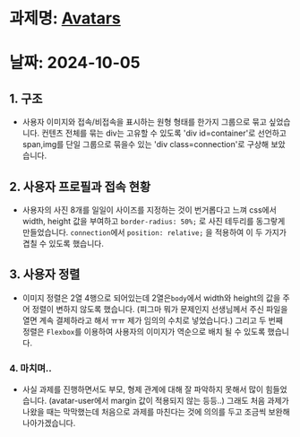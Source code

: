 # 과제명: [Avatars](https://photoby64.github.io/homework/avatars/avatars.html)

# 날짜: 2024-10-05

## 1. 구조

- 사용자 이미지와 접속/비접속을 표시하는 원형 형태를 한가지 그룹으로 묶고 싶었습니다. 컨텐츠 전체를 묶는 div는 고유할 수 있도록 'div id=container'로 선언하고 span,img를 단일 그룹으로 묶을수 있는 'div class=connection'로 구상해 보았습니다.

## 2. 사용자 프로필과 접속 현황

- 사용자의 사진 8개를 일일이 사이즈를 지정하는 것이 번거롭다고 느껴 css에서 width, height 값을 부여하고
  `border-radius: 50%;` 로 사진 테두리를 동그랗게 만들었습니다. `connection`에서 `position: relative;` 을 적용하여 이 두 가지가 겹칠 수 있도록 했습니다.

## 3. 사용자 정렬

- 이미지 정렬은 2열 4행으로 되어있는데 2열은`body`에서 width와 height의 값을 주어 정렬이 변하지 않도록 했습니다. (피그마 뭐가 문제인지 선생님께서 주신 파일을 열면 계속 결제하라고 해서 ㅠㅠ 제가 임의의 수치로 넣었습니다.)
  그리고 두 번째 정렬은 `Flexbox`를 이용하여 사용자의 이미지가 역순으로 배치 될 수 있도록 했습니다.

### 4. 마치며..

- 사실 과제를 진행하면서도 부모, 형제 관계에 대해 잘 파악하지 못해서 많이 힘들었습니다. (avatar-user에서 margin 값이 적용되지 않는 등등..)
  그래도 처음 과제가 나왔을 때는 막막했는데 처음으로 과제를 마친다는 것에 의의를 두고 조금씩 보완해 나아가겠습니다.
